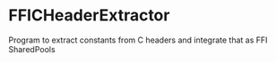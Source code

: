 # FFICHeaderExtractor
Program to extract constants from C headers and integrate that as FFI SharedPools
